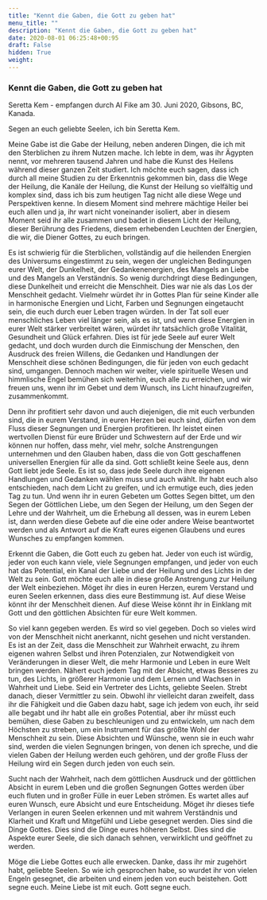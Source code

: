 ```yaml
---
title: "Kennt die Gaben, die Gott zu geben hat"
menu_title: ""
description: "Kennt die Gaben, die Gott zu geben hat"
date: 2020-08-01 06:25:48+00:95
draft: False
hidden: True
weight:
---
```

### Kennt die Gaben, die Gott zu geben hat

Seretta Kem - empfangen durch Al Fike am 30. Juni 2020, Gibsons, BC, Kanada.

Segen an euch geliebte Seelen, ich bin Seretta Kem.

Meine Gabe ist die Gabe der Heilung, neben anderen Dingen, die ich mit den Sterblichen zu ihrem Nutzen mache. Ich lebte in dem, was ihr Ägypten nennt, vor mehreren tausend Jahren und habe die Kunst des Heilens während dieser ganzen Zeit studiert. Ich möchte euch sagen, dass ich durch all meine Studien zu der Erkenntnis gekommen bin, dass die Wege der Heilung, die Kanäle der Heilung, die Kunst der Heilung so vielfältig und komplex sind, dass ich bis zum heutigen Tag nicht alle diese Wege und Perspektiven kenne. In diesem Moment sind mehrere mächtige Heiler bei euch allen und ja, ihr wart nicht voneinander isoliert, aber in diesem Moment seid ihr alle zusammen und badet in diesem Licht der Heilung, dieser Berührung des Friedens, diesem erhebenden Leuchten der Energien, die wir, die Diener Gottes, zu euch bringen.

Es ist schwierig für die Sterblichen, vollständig auf die heilenden Energien des Universums eingestimmt zu sein, wegen der ungleichen Bedingungen eurer Welt, der Dunkelheit, der Gedankenenergien, des Mangels an Liebe und des Mangels an Verständnis. So wenig durchdringt diese Bedingungen, diese Dunkelheit und erreicht die Menschheit. Dies war nie als das Los der Menschheit gedacht. Vielmehr würdet ihr in Gottes Plan für seine Kinder alle in harmonische Energien und Licht, Farben und Segnungen eingetaucht sein, die euch durch euer Leben tragen würden. In der Tat soll euer menschliches Leben viel länger sein, als es ist, und wenn diese Energien in eurer Welt stärker verbreitet wären, würdet ihr tatsächlich große Vitalität, Gesundheit und Glück erfahren. Dies ist für jede Seele auf eurer Welt gedacht, und doch wurden durch die Einmischung der Menschen, den Ausdruck des freien Willens, die Gedanken und Handlungen der Menschheit diese schönen Bedingungen, die für jeden von euch gedacht sind, umgangen. Dennoch machen wir weiter, viele spirituelle Wesen und himmlische Engel bemühen sich weiterhin, euch alle zu erreichen, und wir freuen uns, wenn ihr im Gebet und dem Wunsch, ins Licht hinaufzugreifen, zusammenkommt.

Denn ihr profitiert sehr davon und auch diejenigen, die mit euch verbunden sind, die in eurem Verstand, in euren Herzen bei euch sind, dürfen von dem Fluss dieser Segnungen und Energien profitieren. Ihr leistet einen wertvollen Dienst für eure Brüder und Schwestern auf der Erde und wir können nur hoffen, dass mehr, viel mehr, solche Anstrengungen unternehmen und den Glauben haben, dass die von Gott geschaffenen universellen Energien für alle da sind. Gott schließt keine Seele aus, denn Gott liebt jede Seele. Es ist so, dass jede Seele durch ihre eigenen Handlungen und Gedanken wählen muss und auch wählt. Ihr habt euch also entschieden, nach dem Licht zu greifen, und ich ermutige euch, dies jeden Tag zu tun. Und wenn ihr in euren Gebeten um Gottes Segen bittet, um den Segen der Göttlichen Liebe, um den Segen der Heilung, um den Segen der Lehre und der Wahrheit, um die Erhebung all dessen, was in eurem Leben ist, dann werden diese Gebete auf die eine oder andere Weise beantwortet werden und als Antwort auf die Kraft eures eigenen Glaubens und eures Wunsches zu empfangen kommen.

Erkennt die Gaben, die Gott euch zu geben hat. Jeder von euch ist würdig, jeder von euch kann viele, viele Segnungen empfangen, und jeder von euch hat das Potential, ein Kanal der Liebe und der Heilung und des Lichts in der Welt zu sein. Gott möchte euch alle in diese große Anstrengung zur Heilung der Welt einbeziehen. Möget ihr dies in euren Herzen, eurem Verstand und euren Seelen erkennen, dass dies eure Bestimmung ist. Auf diese Weise könnt ihr der Menschheit dienen. Auf diese Weise könnt ihr in Einklang mit Gott und den göttlichen Absichten für eure Welt kommen.

So viel kann gegeben werden. Es wird so viel gegeben. Doch so vieles wird von der Menschheit nicht anerkannt, nicht gesehen und nicht verstanden. Es ist an der Zeit, dass die Menschheit zur Wahrheit erwacht, zu ihrem eigenen wahren Selbst und ihren Potenzialen, zur Notwendigkeit von Veränderungen in dieser Welt, die mehr Harmonie und Leben in eure Welt bringen werden. Nähert euch jedem Tag mit der Absicht, etwas Besseres zu tun, des Lichts, in größerer Harmonie und dem Lernen und Wachsen in Wahrheit und Liebe. Seid ein Vertreter des Lichts, geliebte Seelen. Strebt danach, dieser Vermittler zu sein. Obwohl ihr vielleicht daran zweifelt, dass ihr die Fähigkeit und die Gaben dazu habt, sage ich jedem von euch, ihr seid alle begabt und ihr habt alle ein großes Potential, aber ihr müsst euch bemühen, diese Gaben zu beschleunigen und zu entwickeln, um nach dem Höchsten zu streben, um ein Instrument für das größte Wohl der Menschheit zu sein. Diese Absichten und Wünsche, wenn sie in euch wahr sind, werden die vielen Segnungen bringen, von denen ich spreche, und die vielen Gaben der Heilung werden euch gehören, und der große Fluss der Heilung wird ein Segen durch jeden von euch sein.

Sucht nach der Wahrheit, nach dem göttlichen Ausdruck und der göttlichen Absicht in eurem Leben und die großen Segnungen Gottes werden über euch fluten und in großer Fülle in euer Leben strömen. Es wartet alles auf euren Wunsch, eure Absicht und eure Entscheidung. Möget ihr dieses tiefe Verlangen in euren Seelen erkennen und mit wahrem Verständnis und Klarheit und Kraft und Mitgefühl und Liebe gesegnet werden. Dies sind die Dinge Gottes. Dies sind die Dinge eures höheren Selbst. Dies sind die Aspekte eurer Seele, die sich danach sehnen, verwirklicht und geöffnet zu werden.

Möge die Liebe Gottes euch alle erwecken. Danke, dass ihr mir zugehört habt, geliebte Seelen. So wie ich gesprochen habe, so wurdet ihr von vielen Engeln gesegnet, die arbeiten und einem jeden von euch beistehen. Gott segne euch. Meine Liebe ist mit euch. Gott segne euch.
